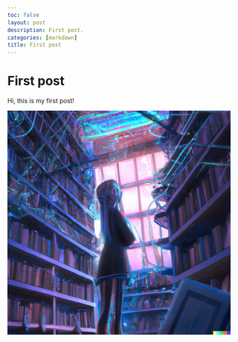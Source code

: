 ```yaml
---
toc: false
layout: post
description: First post.
categories: [markdown]
title: First post
---
```

# First post

Hi, this is my first post!

![Welcome image](/images/welcome.png)